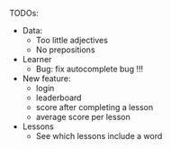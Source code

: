 TODOs:

-   Data:
    -   Too little adjectives
    -   No prepositions
-   Learner
    -   Bug: fix autocomplete bug !!!
-   New feature:
    -   login
    -   leaderboard
    -   score after completing a lesson
    -   average score per lesson
-   Lessons
    -   See which lessons include a word
